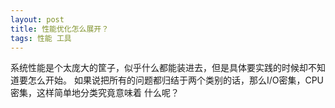 ```yaml
---
layout: post
title: 性能优化怎么展开？
tags: 性能 工具 
---
```


系统性能是个太庞大的筐子，似乎什么都能装进去，但是具体要实践的时候却不知道要怎么开始。
如果说把所有的问题都归结于两个类别的话，那么I/O密集，CPU密集，这样简单地分类究竟意味着
什么呢？

